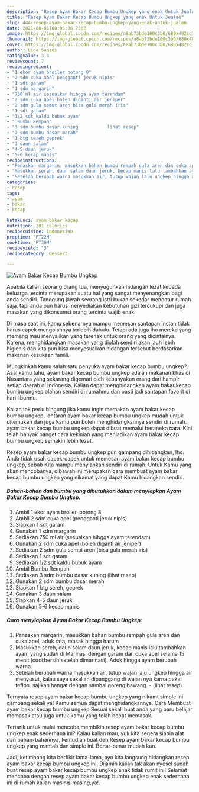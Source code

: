 ```yaml
---
description: "Resep Ayam Bakar Kecap Bumbu Ungkep yang enak Untuk Jualan"
title: "Resep Ayam Bakar Kecap Bumbu Ungkep yang enak Untuk Jualan"
slug: 444-resep-ayam-bakar-kecap-bumbu-ungkep-yang-enak-untuk-jualan
date: 2021-06-01T00:05:08.758Z
image: https://img-global.cpcdn.com/recipes/a8ab73bde100c3b0/680x482cq70/ayam-bakar-kecap-bumbu-ungkep-foto-resep-utama.jpg
thumbnail: https://img-global.cpcdn.com/recipes/a8ab73bde100c3b0/680x482cq70/ayam-bakar-kecap-bumbu-ungkep-foto-resep-utama.jpg
cover: https://img-global.cpcdn.com/recipes/a8ab73bde100c3b0/680x482cq70/ayam-bakar-kecap-bumbu-ungkep-foto-resep-utama.jpg
author: Lina Santos
ratingvalue: 3.4
reviewcount: 7
recipeingredient:
- "1 ekor ayam broiler potong 8"
- "2 sdm cuka apel pengganti jeruk nipis"
- "1 sdt garam"
- "1 sdm margarin"
- "750 ml air sesuaikan hibgga ayam terendam"
- "2 sdm cuka apel boleh diganti air jeniper"
- "2 sdm gula semut aren bisa gula merah iris"
- "1 sdt gatam"
- "1/2 sdt kaldu bubuk ayam"
- " Bumbu Rempah"
- "3 sdm bumbu dasar kuning           lihat resep"
- "2 sdm bumbu dasar merah"
- "1 btg sereh geprek"
- "3 daun salam"
- "4-5 daun jeruk"
- "5-6 kecap manis"
recipeinstructions:
- "Panaskan margarin, masukkan bahan bumbu rempah gula aren dan cuka apel, aduk rata, masak hingga harum"
- "Masukkan sereh, daun salam daun jeruk, kecap manis lalu tambahkan ayam yang sudah di Marinasi dengan garam dan cuka apel selama 15 menit (cuci bersih setelah dimarinasi). Aduk hingga ayam berubah warna."
- "Setelah berubah warna masukkan air, tutup wajan lalu ungkep hingga air menyusut, kalau saya sekalian dipanggang di wajan nya karna pakai teflon. sajikan hangat dengan sambal goreng bawang.           (lihat resep)"
categories:
- Resep
tags:
- ayam
- bakar
- kecap

katakunci: ayam bakar kecap 
nutrition: 281 calories
recipecuisine: Indonesian
preptime: "PT22M"
cooktime: "PT30M"
recipeyield: "3"
recipecategory: Dessert

---
```



![Ayam Bakar Kecap Bumbu Ungkep](https://img-global.cpcdn.com/recipes/a8ab73bde100c3b0/680x482cq70/ayam-bakar-kecap-bumbu-ungkep-foto-resep-utama.jpg)

Apabila kalian seorang orang tua, menyuguhkan hidangan lezat kepada keluarga tercinta merupakan suatu hal yang sangat menyenangkan bagi anda sendiri. Tanggung jawab seorang istri bukan sekedar mengatur rumah saja, tapi anda pun harus menyediakan kebutuhan gizi tercukupi dan juga masakan yang dikonsumsi orang tercinta wajib enak.

Di masa  saat ini, kamu sebenarnya mampu memesan santapan instan tidak harus capek mengolahnya terlebih dahulu. Tetapi ada juga lho mereka yang memang mau menyajikan yang terenak untuk orang yang dicintainya. Karena, menghidangkan masakan yang diolah sendiri akan jauh lebih higienis dan kita pun bisa menyesuaikan hidangan tersebut berdasarkan makanan kesukaan famili. 



Mungkinkah kamu salah satu penyuka ayam bakar kecap bumbu ungkep?. Asal kamu tahu, ayam bakar kecap bumbu ungkep adalah makanan khas di Nusantara yang sekarang digemari oleh kebanyakan orang dari hampir setiap daerah di Indonesia. Kalian dapat menghidangkan ayam bakar kecap bumbu ungkep olahan sendiri di rumahmu dan pasti jadi santapan favorit di hari liburmu.

Kalian tak perlu bingung jika kamu ingin memakan ayam bakar kecap bumbu ungkep, lantaran ayam bakar kecap bumbu ungkep mudah untuk ditemukan dan juga kamu pun boleh menghidangkannya sendiri di rumah. ayam bakar kecap bumbu ungkep dapat dibuat memalui beraneka cara. Kini telah banyak banget cara kekinian yang menjadikan ayam bakar kecap bumbu ungkep semakin lebih lezat.

Resep ayam bakar kecap bumbu ungkep pun gampang dihidangkan, lho. Anda tidak usah capek-capek untuk memesan ayam bakar kecap bumbu ungkep, sebab Kita mampu menyiapkan sendiri di rumah. Untuk Kamu yang akan mencobanya, dibawah ini merupakan cara membuat ayam bakar kecap bumbu ungkep yang nikamat yang dapat Kamu hidangkan sendiri.

<!--inarticleads1-->

##### Bahan-bahan dan bumbu yang dibutuhkan dalam menyiapkan Ayam Bakar Kecap Bumbu Ungkep:

1. Ambil 1 ekor ayam broiler, potong 8
1. Ambil 2 sdm cuka apel (pengganti jeruk nipis)
1. Siapkan 1 sdt garam
1. Gunakan 1 sdm margarin
1. Sediakan 750 ml air (sesuaikan hibgga ayam terendam)
1. Gunakan 2 sdm cuka apel (boleh diganti air jeniper)
1. Sediakan 2 sdm gula semut aren (bisa gula merah iris)
1. Sediakan 1 sdt gatam
1. Sediakan 1/2 sdt kaldu bubuk ayam
1. Ambil  Bumbu Rempah
1. Sediakan 3 sdm bumbu dasar kuning           (lihat resep)
1. Gunakan 2 sdm bumbu dasar merah
1. Siapkan 1 btg sereh, geprek
1. Gunakan 3 daun salam
1. Siapkan 4-5 daun jeruk
1. Gunakan 5-6 kecap manis




<!--inarticleads2-->

##### Cara menyiapkan Ayam Bakar Kecap Bumbu Ungkep:

1. Panaskan margarin, masukkan bahan bumbu rempah gula aren dan cuka apel, aduk rata, masak hingga harum
1. Masukkan sereh, daun salam daun jeruk, kecap manis lalu tambahkan ayam yang sudah di Marinasi dengan garam dan cuka apel selama 15 menit (cuci bersih setelah dimarinasi). Aduk hingga ayam berubah warna.
1. Setelah berubah warna masukkan air, tutup wajan lalu ungkep hingga air menyusut, kalau saya sekalian dipanggang di wajan nya karna pakai teflon. sajikan hangat dengan sambal goreng bawang. -           (lihat resep)




Ternyata resep ayam bakar kecap bumbu ungkep yang nikamt simple ini gampang sekali ya! Kamu semua dapat menghidangkannya. Cara Membuat ayam bakar kecap bumbu ungkep Sesuai sekali buat anda yang baru belajar memasak atau juga untuk kamu yang telah hebat memasak.

Tertarik untuk mulai mencoba membikin resep ayam bakar kecap bumbu ungkep enak sederhana ini? Kalau kalian mau, yuk kita segera siapin alat dan bahan-bahannya, kemudian buat deh Resep ayam bakar kecap bumbu ungkep yang mantab dan simple ini. Benar-benar mudah kan. 

Jadi, ketimbang kita berfikir lama-lama, ayo kita langsung hidangkan resep ayam bakar kecap bumbu ungkep ini. Dijamin kalian tak akan nyesel sudah buat resep ayam bakar kecap bumbu ungkep enak tidak rumit ini! Selamat mencoba dengan resep ayam bakar kecap bumbu ungkep enak sederhana ini di rumah kalian masing-masing,ya!.

